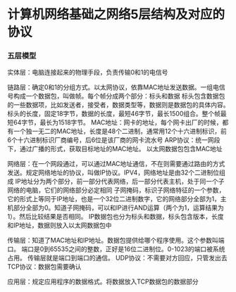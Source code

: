 # 计算机网络基础之网络5层结构及对应的协议

### 五层模型

实体层：电脑连接起来的物理手段，负责传输0和1的电信号

链路层：确定0和1的分组方式。以太网协议，依靠MAC地址发送数据。一组电信号构成一个数据包，叫做帧。每个帧分成两个部分：标头和数据
标头包含数据包的一些数据项，比如发送者，接受者，数据类型等，数据则是数据包的具体内容。
标头的长度，固定18字节，数据的长度，最短46字节，最长1500组合。整个帧最短64字节，最长为1518字节。
MAC地址：网卡的地址，每个网卡出厂的时候，都有一个独一无二的MAC地址，长度是48个二进制，通常用12个十六进制标识，前6个十六进制标识厂商编号，后6位是该厂商的网卡流水号
ARP协议：统一网段下，通过广播的形式，获取目标地址的MAC地址。
以太网数据包包含MAC地址

网络层：在一个网段通过，可以通过MAC地址通信，不在则需要通过路由的方式发送。规定网络地址的协议，叫做IP协议。IPV4，网络地址是由32个二进制位组成
IP地址分为两个部分，前一部分代表网络，后一部分代表主机，处于同一个子网络的电脑，它们的网络部分必定相同
子网掩码，标识子网络特征的一个参数，它的形式上等同于IP地址，也是一个32位二进制数字，它的网络部分全部为1，主机部分全部为0。知道子网掩码，可以和IP进行AND运算（两个为1，运算结果为1）。然后比较结果是否相同。
IP数据包也分为标头和数据，标头包含版本，长度和IP地址，数据则放入以太网数据包中

传输层：知道了MAC地址和IP地址。数据包提供给哪个程序使用。这个参数叫端口。
端口是0到65535之间的整数，正好是16位二进制位。0-1023的端口被系统占用。
传输层就是端口到端口的通信。
UDP协议：不需要对方回应，只管发出去
TCP协议：数据包需要确认

应用层：规定应用程序的数据格式。将数据放入TCP数据包的数据部分